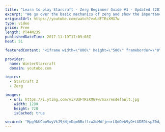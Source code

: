 ```yaml
---
title: "Learn to play Starcraft - Zerg Beginner Guide #1 - Updated (2017)"
excerpt: "We go over the basic mechanics of zerg and show the importance of understanding at least some of what your opponent is doing.  This guide is meant for players with an understanding of the objectives of starcraft but without any strong direction or gameplan, especially for each specific race! -- Watch"
originalUrl: https://youtube.com/watch?v=UdFTRsXMG7w
type: video
price: Free
length: PT44M23S
publishedDateTime: 2017-11-19T17:09:08Z
heat: 51

featuredContent: "<iframe width=\"800\" height=\"500\" frameborder=\"0\" src=\"https://www.youtube.com/embed/UdFTRsXMG7w\" allow=\"accelerometer; autoplay; encrypted-media; gyroscope; picture-in-picture\" allowfullscreen></iframe>"

provider:
  name: WinterStarcraft
  domain: youtube.com

topics:
  - StarCraft 2
  - Zerg

images:
  - url: https://i.ytimg.com/vi/UdFTRsXMG7w/maxresdefault.jpg
    width: 1280
    height: 720
    isCached: true

secured: "Mpg9kUCbo9wyVkJ9/NjmDqm0BxflcwXoMWfjenrLQdQeA9yO+LUDEDtspZ0d/BKQjpkkFnysEoKji8ojl2iOQ3a8X9o7cshxnL1QgPtYN4lgGrrkJWegM09QQBna5bQYZunQ/hkP3eACI9ZZyigiYsgvvWXOXB8G3eG7mMbTxWU7YgajqLb7UFVCmpVB1iqYE1eoxTjo9sMDEQgh6OQlrgDdkhAsedDliwxkFW06258hDy5KlMhixLiJb9NXGVXmLNwngsoOdwnESjPI3v4p5cdeWl9dm6twuEevrS2omrkQIa78aD2MngcCx4cWu+US6oI6uTgBCv9aLIyZU8oH1qnF+L5RgbNEQ5m5mDwVNMbdhliK8H+4u7hvKbHD++20rb3+kKurqcJhxJojaMwQRv0Ha17zIhSC8DAPzsjHQ1dcfDfSRhikZxIzfpGKDxuo;NZI7PrvPERexd+AbNj5eTw=="
---
```


